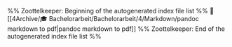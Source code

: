%% Zoottelkeeper: Beginning of the autogenerated index file list  %%
📄 [[4Archive/🎓 Bachelorarbeit/Bachelorarbeit/4/Markdown/pandoc markdown to pdf|pandoc markdown to pdf]]
%% Zoottelkeeper: End of the autogenerated index file list  %%
